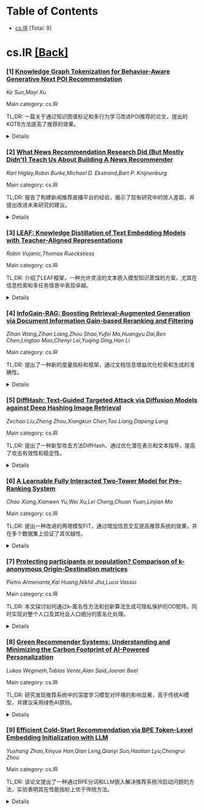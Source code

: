 <div id=toc></div>

# Table of Contents

- [cs.IR](#cs.IR) [Total: 9]


<div id='cs.IR'></div>

# cs.IR [[Back]](#toc)

### [1] [Knowledge Graph Tokenization for Behavior-Aware Generative Next POI Recommendation](https://arxiv.org/abs/2509.12350)
*Ke Sun,Mayi Xu*

Main category: cs.IR

TL;DR: 一篇关于通过知识图谱标记和多行为学习改进POI推荐的论文，提出的KGTB方法提高了推荐的效果。


<details>
  <summary>Details</summary>
Motivation: 现有的POI推荐系统在采用两个阶段的管道时存在信息丢失和用户行为理解不足的问题。研究者尝试通过LLM来改善推荐效果，但仍面临这些挑战。

Method: 提出了KGTB（行为感知的知识图谱标记生成器），通过知识图谱组织推荐数据，并开发了一种基于知识图谱的标记器来编码数据，减少信息丢失，并采用多行为学习进行LLM微调。

Result: KGTB在四个真实城市数据集上的实验表现优异。

Conclusion: KGTB能够有效解决现有POI推荐系统中的信息丢失和行为理解问题，通过多行为学习提高LLM的表现。

Abstract: Generative paradigm, especially powered by Large Language Models (LLMs), has
emerged as a new solution to the next point-of-interest (POI) recommendation.
Pioneering studies usually adopt a two-stage pipeline, starting with a
tokenizer converting POIs into discrete identifiers that can be processed by
LLMs, followed by POI behavior prediction tasks to instruction-tune LLM for
next POI recommendation. Despite of remarkable progress, they still face two
limitations: (1) existing tokenizers struggle to encode heterogeneous signals
in the recommendation data, suffering from information loss issue, and (2)
previous instruction-tuning tasks only focus on users' POI visit behavior while
ignore other behavior types, resulting in insufficient understanding of
mobility. To address these limitations, we propose KGTB (Knowledge Graph
Tokenization for Behavior-aware generative next POI recommendation).
Specifically, KGTB organizes the recommendation data in a knowledge graph (KG)
format, of which the structure can seamlessly preserve the heterogeneous
information. Then, a KG-based tokenizer is developed to quantize each node into
an individual structural ID. This process is supervised by the KG's structure,
thus reducing the loss of heterogeneous information. Using generated IDs, KGTB
proposes multi-behavior learning that introduces multiple behavior-specific
prediction tasks for LLM fine-tuning, e.g., POI, category, and region visit
behaviors. Learning on these behavior tasks provides LLMs with comprehensive
insights on the target POI visit behavior. Experiments on four real-world city
datasets demonstrate the superior performance of KGTB.

</details>


### [2] [What News Recommendation Research Did (But Mostly Didn't) Teach Us About Building A News Recommender](https://arxiv.org/abs/2509.12361)
*Karl Higley,Robin Burke,Michael D. Ekstrand,Bart P. Knijnenburg*

Main category: cs.IR

TL;DR: 报告了构建新闻推荐直播平台的经验，揭示了现有研究中的惊人差距，并提出改进未来研究的建议。


<details>
  <summary>Details</summary>
Motivation: 推荐系统研究的目标是提供见解和方法，帮助从业者构建现实世界系统，以满足用户的真实需求。

Method: 构建了新闻推荐研究平台POPROX，并尝试应用现有文献进行研究。

Result: 在构建个性化功能时遇到了意外挑战，这些功能在新闻聚合和出版产品中常常存在。

Conclusion: 构建持久用户基础的实时系统过程中总计获得了一系列经验教训。

Abstract: One of the goals of recommender systems research is to provide insights and
methods that can be used by practitioners to build real-world systems that
deliver high-quality recommendations to actual people grounded in their genuine
interests and needs. We report on our experience trying to apply the news
recommendation literature to build POPROX, a live platform for news
recommendation research, and reflect on the extent to which the current state
of research supports system-building efforts. Our experience highlights several
unexpected challenges encountered in building personalization features that are
commonly found in products from news aggregators and publishers, and shows how
those difficulties are connected to surprising gaps in the literature. Finally,
we offer a set of lessons learned from building a live system with a persistent
user base and highlight opportunities to make future news recommendation
research more applicable and impactful in practice.

</details>


### [3] [LEAF: Knowledge Distillation of Text Embedding Models with Teacher-Aligned Representations](https://arxiv.org/abs/2509.12539)
*Robin Vujanic,Thomas Rueckstiess*

Main category: cs.IR

TL;DR: 介绍了LEAF框架，一种允许灵活的文本嵌入模型知识蒸馏的方案，尤其在信息检索和多任务情景中表现卓越。


<details>
  <summary>Details</summary>
Motivation: 为了解决在信息检索场景中需要在较大编码模型（文档）和较小响应模型（查询）之间灵活切换的问题。

Method: 提出了一种轻量级的知识蒸馏框架LEAF，允许将查询和文档分别用不同大小的模型编码，以在不增加复杂度的情况下改善性能。

Result: 基于LEAF框架训练的模型在BEIR和MTEB v2（英语）的小模型分类中均取得第一，在信息检索任务中表现优异，并具备多任务学习能力。

Conclusion: 我们成功展示了LEAF框架在不同任务中的表现，尤其是在信息检索和多任务学习中，它为同类大小的模型设定了新的SOTA，并具有广泛的适用性和实际性。

Abstract: We present LEAF ("Lightweight Embedding Alignment Framework"), a knowledge
distillation framework for text embedding models. A key distinguishing feature
is that our distilled leaf models are aligned to their teacher. In the context
of information retrieval, this allows for flexible asymmetric architectures
where documents are encoded with the larger teacher model, while queries can be
served with the smaller leaf models. We also show that leaf models
automatically inherit MRL and robustness to output quantization whenever these
properties are present in the teacher model, without explicitly training for
them. To demonstrate the capability of our framework we publish leaf-ir, a 23M
parameters information retrieval oriented text embedding model trained using
LEAF, which sets a new state-of-the-art (SOTA) on BEIR, ranking #1 on the
public leaderboard for this benchmark and for models of its size. When run in
asymmetric mode, its retrieval performance is further increased. Our scheme is
however not restricted to the information retrieval setting, and we demonstrate
its wider applicability by synthesizing the multi-task leaf-mt model. This also
sets a new SOTA, ranking #1 on the public MTEB v2 (English) leaderboard for its
size. LEAF is applicable to black-box models and in contrast to other embedding
model training frameworks, it does not require judgments nor hard negatives,
and training can be conducted using small batch sizes. Thus, dataset and
training infrastructure requirements for our framework are modest. We make our
models publicly available under a permissive Apache 2.0 license.

</details>


### [4] [InfoGain-RAG: Boosting Retrieval-Augmented Generation via Document Information Gain-based Reranking and Filtering](https://arxiv.org/abs/2509.12765)
*Zihan Wang,Zihan Liang,Zhou Shao,Yufei Ma,Huangyu Dai,Ben Chen,Lingtao Mao,Chenyi Lei,Yuqing Ding,Han Li*

Main category: cs.IR

TL;DR: 提出了一种新的度量指标和框架，通过文档信息增益优化检索和生成的准确性。


<details>
  <summary>Details</summary>
Motivation: 解决当前RAG框架在识别检索到的文档是否有助于答案生成方面的不足，以及过滤无关或误导内容的困难。

Method: 提出了一种新颖的指标——文档信息增益（DIG），用于量化检索文档对正确答案生成的贡献，并引入了InfoGain-RAG框架，通过训练一个特化的重新排序器来优先排序检索到的文档。

Result: 通过多种模型和基准测试进行的广泛实验表明，InfoGain-RAG在单一和多检索器模式下显著优于现有方法。尤其是在NaturalQA上，精确匹配的准确性相较于其他RAG方法有显著提升。

Conclusion: InfoGain-RAG框架为多个应用中的RAG提供了可靠的解决方案，显著提高了现有方法的性能。

Abstract: Retrieval-Augmented Generation (RAG) has emerged as a promising approach to
address key limitations of Large Language Models (LLMs), such as hallucination,
outdated knowledge, and lacking reference. However, current RAG frameworks
often struggle with identifying whether retrieved documents meaningfully
contribute to answer generation. This shortcoming makes it difficult to filter
out irrelevant or even misleading content, which notably impacts the final
performance. In this paper, we propose Document Information Gain (DIG), a novel
metric designed to quantify the contribution of retrieved documents to correct
answer generation. DIG measures a document's value by computing the difference
of LLM's generation confidence with and without the document augmented.
Further, we introduce InfoGain-RAG, a framework that leverages DIG scores to
train a specialized reranker, which prioritizes each retrieved document from
exact distinguishing and accurate sorting perspectives. This approach can
effectively filter out irrelevant documents and select the most valuable ones
for better answer generation. Extensive experiments across various models and
benchmarks demonstrate that InfoGain-RAG can significantly outperform existing
approaches, on both single and multiple retrievers paradigm. Specifically on
NaturalQA, it achieves the improvements of 17.9%, 4.5%, 12.5% in exact match
accuracy against naive RAG, self-reflective RAG and modern ranking-based RAG
respectively, and even an average of 15.3% increment on advanced proprietary
model GPT-4o across all datasets. These results demonstrate the feasibility of
InfoGain-RAG as it can offer a reliable solution for RAG in multiple
applications.

</details>


### [5] [DiffHash: Text-Guided Targeted Attack via Diffusion Models against Deep Hashing Image Retrieval](https://arxiv.org/abs/2509.12824)
*Zechao Liu,Zheng Zhou,Xiangkun Chen,Tao Liang,Dapeng Lang*

Main category: cs.IR

TL;DR: 提出了一种新型攻击方法DiffHash，通过优化潜在表示和文本指导，提高了攻击有效性和稳定性。


<details>
  <summary>Details</summary>
Motivation: 现有方法缺乏多模态指导，依赖标签信息和像素级操作，安全性差。

Method: 提出DiffHash，一种新型基于扩散的深度哈希有针对性攻击方法，优化图像的潜在表示，并通过大型语言模型生成的文本信息作为指导。设计了多空间哈希对齐网络来对齐高维图像空间和低维二进制哈希空间。重建过程中，加入了文本引导的注意力机制。

Result: 大量实验表明，该方法优于现有最先进的有针对性攻击方法，在黑箱可迁移性和数据集稳定性方面表现出色。

Conclusion: DiffHash提高了黑箱攻击的迁移性和稳定性，展现了优于传统方法的性能。

Abstract: Deep hashing models have been widely adopted to tackle the challenges of
large-scale image retrieval. However, these approaches face serious security
risks due to their vulnerability to adversarial examples. Despite the
increasing exploration of targeted attacks on deep hashing models, existing
approaches still suffer from a lack of multimodal guidance, reliance on
labeling information and dependence on pixel-level operations for attacks. To
address these limitations, we proposed DiffHash, a novel diffusion-based
targeted attack for deep hashing. Unlike traditional pixel-based attacks that
directly modify specific pixels and lack multimodal guidance, our approach
focuses on optimizing the latent representations of images, guided by text
information generated by a Large Language Model (LLM) for the target image.
Furthermore, we designed a multi-space hash alignment network to align the
high-dimension image space and text space to the low-dimension binary hash
space. During reconstruction, we also incorporated text-guided attention
mechanisms to refine adversarial examples, ensuring them aligned with the
target semantics while maintaining visual plausibility. Extensive experiments
have demonstrated that our method outperforms state-of-the-art (SOTA) targeted
attack methods, achieving better black-box transferability and offering more
excellent stability across datasets.

</details>


### [6] [A Learnable Fully Interacted Two-Tower Model for Pre-Ranking System](https://arxiv.org/abs/2509.12948)
*Chao Xiong,Xianwen Yu,Wei Xu,Lei Cheng,Chuan Yuan,Linjian Mo*

Main category: cs.IR

TL;DR: 提出一种改进的两塔模型FIT，通过增加信息交互提高推荐系统的效果，并在多个数据集上验证了其优越性。


<details>
  <summary>Details</summary>
Motivation: 在大规模推荐系统中预排序至关重要，因为它能够在实时提供高质量候选集合的情况下显著提高效率和可扩展性。

Method: 提出了一种名为可学习的完全交互两塔模型（FIT）的新架构，包含两个主要部分：元查询模块（MQM）和轻量化相似度评分器（LSS）。

Result: FIT在多个公开数据集上的实验结果表明，其性能显著优于最先进的基线预排序模型。

Conclusion: FIT能够在确保推理效率的同时实现丰富的信息交互，显著提高推荐系统的效果。

Abstract: Pre-ranking plays a crucial role in large-scale recommender systems by
significantly improving the efficiency and scalability within the constraints
of providing high-quality candidate sets in real time. The two-tower model is
widely used in pre-ranking systems due to a good balance between efficiency and
effectiveness with decoupled architecture, which independently processes user
and item inputs before calculating their interaction (e.g. dot product or
similarity measure). However, this independence also leads to the lack of
information interaction between the two towers, resulting in less
effectiveness. In this paper, a novel architecture named learnable Fully
Interacted Two-tower Model (FIT) is proposed, which enables rich information
interactions while ensuring inference efficiency. FIT mainly consists of two
parts: Meta Query Module (MQM) and Lightweight Similarity Scorer (LSS).
Specifically, MQM introduces a learnable item meta matrix to achieve expressive
early interaction between user and item features. Moreover, LSS is designed to
further obtain effective late interaction between the user and item towers.
Finally, experimental results on several public datasets show that our proposed
FIT significantly outperforms the state-of-the-art baseline pre-ranking models.

</details>


### [7] [Protecting participants or population? Comparison of k-anonymous Origin-Destination matrices](https://arxiv.org/abs/2509.12950)
*Pietro Armenante,Kai Huang,Nikhil Jha,Luca Vassio*

Main category: cs.IR

TL;DR: 本文探讨如何通过k-匿名性方法和创新算法生成可隐私保护的OD矩阵，同时实现对整个人口及其社会人口细分的匿名化处理。


<details>
  <summary>Details</summary>
Motivation: 研究用户流动性的OD矩阵具有重要性，但需要在细分用户流动性和确保隐私风险之间取得平衡。NetMob2025挑战数据集提供了广泛的社会人口信息，能够基于不同人口片段创建多个OD矩阵。同时，通过统计加权的方法，使参与者不仅仅是数据记录，而是与真实人口片段相关的代理，从而在匿名化的范式中进行根本性转变。

Method: 我们比较了多种匿名化方法，包括通过一个层次结构（ATG和OIGH）进行的泛化和经典Mondrian方法，并提出了一种新方法ODkAnon。

Result: 通过比较多种传统的横向匿名化方法，我们提出了ODkAnon，一种旨在平衡速度与质量的贪心算法，从而能够生成具有社会人口细分的隐私保护OD矩阵，并实现k-匿名性。

Conclusion: 我们的贡献是提出了一种新的匿名化视角，保护推断出的实际人口身份，而不仅仅是调查参与者的隐私。

Abstract: Origin-Destination (OD) matrices are a core component of research on users'
mobility and summarize how individuals move between geographical regions. These
regions should be small enough to be representative of user mobility, without
incurring substantial privacy risks. There are two added values of the
NetMob2025 challenge dataset. Firstly, the data is extensive and contains a lot
of socio-demographic information that can be used to create multiple OD
matrices, based on the segments of the population. Secondly, a participant is
not merely a record in the data, but a statistically weighted proxy for a
segment of the real population. This opens the door to a fundamental shift in
the anonymization paradigm. A population-based view of privacy is central to
our contribution. By adjusting our anonymization framework to account for
representativeness, we are also protecting the inferred identity of the actual
population, rather than survey participants alone. The challenge addressed in
this work is to produce and compare OD matrices that are k-anonymous for survey
participants and for the whole population. We compare several traditional
methods of anonymization to k-anonymity by generalizing geographical areas.
These include generalization over a hierarchy (ATG and OIGH) and the classical
Mondrian. To this established toolkit, we add a novel method, i.e., ODkAnon, a
greedy algorithm aiming at balancing speed and quality. Unlike previous
approaches, which primarily address the privacy aspects of the given datasets,
we aim to contribute to the generation of privacy-preserving OD matrices
enriched with socio-demographic segmentation that achieves k-anonymity on the
actual population.

</details>


### [8] [Green Recommender Systems: Understanding and Minimizing the Carbon Footprint of AI-Powered Personalization](https://arxiv.org/abs/2509.13001)
*Lukas Wegmeth,Tobias Vente,Alan Said,Joeran Beel*

Main category: cs.IR

TL;DR: 研究发现推荐系统中的深度学习模型对环境的影响显著，高于传统AI模型，并建议采用绿色AI原则。


<details>
  <summary>Details</summary>
Motivation: 随着全球变暖加剧，减少推荐系统对环境的影响变得越来越迫切。然而，推荐系统社区几乎没有理解、解决和评估其工作的环境影响。

Method: 通过重现典型的实验流程评估推荐系统研究的环境影响，并为研究人员和从业者提供减少工作环境足迹的指南。分析了2013和2023年ACM RecSys会议上的79篇论文，比较传统的AI模型与现代深度学习模型。

Result: 使用深度学习模型的论文比使用传统模型的论文排放的CO2当量约高42倍。平均而言，单篇基于深度学习的论文产生2,909公斤的CO2当量。

Conclusion: 推荐系统及更广泛的机器学习社区需采用绿色AI原则，在算法进步与环境责任之间取得平衡，以建立可持续的未来。

Abstract: As global warming soars, the need to assess and reduce the environmental
impact of recommender systems is becoming increasingly urgent. Despite this,
the recommender systems community hardly understands, addresses, and evaluates
the environmental impact of their work. In this study, we examine the
environmental impact of recommender systems research by reproducing typical
experimental pipelines. Based on our results, we provide guidelines for
researchers and practitioners on how to minimize the environmental footprint of
their work and implement green recommender systems - recommender systems
designed to minimize their energy consumption and carbon footprint. Our
analysis covers 79 papers from the 2013 and 2023 ACM RecSys conferences,
comparing traditional "good old-fashioned AI" models with modern deep learning
models. We designed and reproduced representative experimental pipelines for
both years, measuring energy consumption using a hardware energy meter and
converting it into CO2 equivalents. Our results show that papers utilizing deep
learning models emit approximately 42 times more CO2 equivalents than papers
using traditional models. On average, a single deep learning-based paper
generates 2,909 kilograms of CO2 equivalents - more than the carbon emissions
of a person flying from New York City to Melbourne or the amount of CO2
sequestered by one tree over 260 years. This work underscores the urgent need
for the recommender systems and wider machine learning communities to adopt
green AI principles, balancing algorithmic advancements and environmental
responsibility to build a sustainable future with AI-powered personalization.

</details>


### [9] [Efficient Cold-Start Recommendation via BPE Token-Level Embedding Initialization with LLM](https://arxiv.org/abs/2509.13179)
*Yushang Zhao,Xinyue Han,Qian Leng,Qianyi Sun,Haotian Lyu,Chengrui Zhou*

Main category: cs.IR

TL;DR: 该论文提出了一种通过BPE分词和LLM嵌入解决推荐系统冷启动问题的方法，实验表明其在性能指标上优于传统方法。


<details>
  <summary>Details</summary>
Motivation: 在推荐系统中，冷启动问题，尤其是当我们没有新用户或新项目的交互数据时是一个挑战。传统内容驱动或混合解决方案通常仅在稀疏的元数据环境中有效。

Method: 应用字符对编码（BPE）分词和预训练大型语言模型（LLM）的嵌入来进行初始化，获取与BPE词汇表对齐的精细化的词元级向量。这些词元嵌入可用作密集的语义先验。

Result: 该方法在严格的冷启动假设下通过测试，并在Recall@k、NDCG@k和Hit Rate等评价指标上优于标准基线，且具有足够的计算性能。

Conclusion: 提出了一种基于子词级别表示的高效冷启动推荐策略，该策略在不具备用户-项目交互历史的情况下，实现了即时推荐性能，并在多语言和稀疏输入环境中具有良好的可解释性。实验结果表明，该方法在多项评价指标上均优于传统方法，并具备足够的计算性能。

Abstract: The cold-start issue is the challenge when we talk about recommender systems,
especially in the case when we do not have the past interaction data of new
users or new items. Content-based features or hybrid solutions are common as
conventional solutions, but they can only work in a sparse metadata environment
with shallow patterns. In this paper, the efficient cold-start recommendation
strategy is presented, which is based on the sub word-level representations by
applying Byte Pair Encoding (BPE) tokenization and pre-trained Large Language
Model (LLM) embedding in the initialization procedure. We obtain fine-grained
token-level vectors that are aligned with the BPE vocabulary as opposed to
using coarse-grained sentence embeddings. Together, these token embeddings can
be used as dense semantic priors on unseen entities, making immediate
recommendation performance possible without user-item interaction history. Our
mechanism can be compared to collaborative filtering systems and tested over
benchmark datasets with stringent cold-start assumptions. Experimental findings
show that the given BPE-LLM method achieves higher Recall@k, NDCG@k, and Hit
Rate measurements compared to the standard baseline and displays the same
capability of sufficient computational performance. Furthermore, we demonstrate
that using subword-aware embeddings yields better generalizability and is more
interpretable, especially within a multilingual and sparse input setting. The
practical application of token-level semantic initialization as a lightweight,
but nevertheless effective extension to modern recommender systems in the
zero-shot setting is indicated within this work.

</details>
